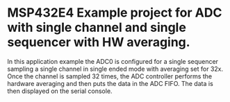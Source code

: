 # MSP432E4 Example project for ADC with single channel and single sequencer with HW averaging.

In this application example the ADC0 is configured for a single sequencer sampling a single
 channel in single ended mode with averaging set for 32x. Once the channel is sampled 32 
 times, the ADC controller performs the hardware averaging and then puts the data in the 
 ADC FIFO. The data is then displayed on the serial console.
